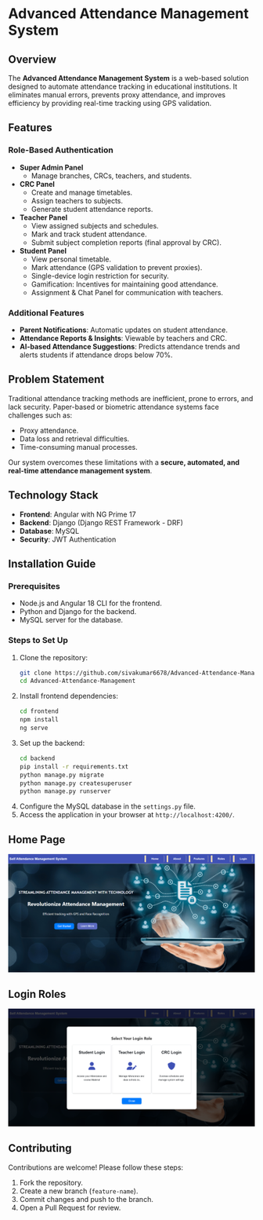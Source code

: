 # Advanced Attendance Management System

## Overview
The **Advanced Attendance Management System** is a web-based solution designed to automate attendance tracking in educational institutions. It eliminates manual errors, prevents proxy attendance, and improves efficiency by providing real-time tracking using GPS validation.

## Features
### Role-Based Authentication
- **Super Admin Panel**
  - Manage branches, CRCs, teachers, and students.
- **CRC Panel**
  - Create and manage timetables.
  - Assign teachers to subjects.
  - Generate student attendance reports.
- **Teacher Panel**
  - View assigned subjects and schedules.
  - Mark and track student attendance.
  - Submit subject completion reports (final approval by CRC).
- **Student Panel**
  - View personal timetable.
  - Mark attendance (GPS validation to prevent proxies).
  - Single-device login restriction for security.
  - Gamification: Incentives for maintaining good attendance.
  - Assignment & Chat Panel for communication with teachers.

### Additional Features
- **Parent Notifications**: Automatic updates on student attendance.
- **Attendance Reports & Insights**: Viewable by teachers and CRC.
- **AI-based Attendance Suggestions**: Predicts attendance trends and alerts students if attendance drops below 70%.

## Problem Statement
Traditional attendance tracking methods are inefficient, prone to errors, and lack security. Paper-based or biometric attendance systems face challenges such as:
- Proxy attendance.
- Data loss and retrieval difficulties.
- Time-consuming manual processes.

Our system overcomes these limitations with a **secure, automated, and real-time attendance management system**.

## Technology Stack
- **Frontend**: Angular with NG Prime 17
- **Backend**: Django (Django REST Framework - DRF)
- **Database**: MySQL
- **Security**: JWT Authentication


## Installation Guide
### Prerequisites
- Node.js and Angular 18 CLI for the frontend.
- Python and Django for the backend.
- MySQL server for the database.

### Steps to Set Up
1. Clone the repository:
   ```sh
   git clone https://github.com/sivakumar6678/Advanced-Attendance-Management.git
   cd Advanced-Attendance-Management
   ```
2. Install frontend dependencies:
   ```sh
   cd frontend
   npm install
   ng serve
   ```
3. Set up the backend:
   ```sh
   cd backend
   pip install -r requirements.txt
   python manage.py migrate
   python manage.py createsuperuser
   python manage.py runserver
   ```
4. Configure the MySQL database in the `settings.py` file.
5. Access the application in your browser at `http://localhost:4200/`.
## Home Page
![Home](./HomePage.png)

## Login Roles
![Login](./LoginPage.png)




## Contributing
Contributions are welcome! Please follow these steps:
1. Fork the repository.
2. Create a new branch (`feature-name`).
3. Commit changes and push to the branch.
4. Open a Pull Request for review.



